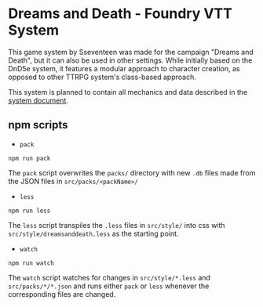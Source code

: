 # Dreams and Death - Foundry VTT System

This game system by Sseventeen was made for the campaign "Dreams and Death", but it can also be used in other settings. While initially based on the DnD5e system, it features a modular approach to character creation, as opposed to other TTRPG system's class-based approach. 

This system is planned to contain all mechanics and data described in the [system document](https://docs.google.com/document/d/1nhrAVppXUBosIOZ6HIEpDuepT2CnFjNIDQG6DrEwnrw/edit#heading=h.1jwkzt2mqljo).

## npm scripts

- `pack`

`npm run pack`

The `pack` script overwrites the `packs/` directory with new `.db` files made from the JSON files in `src/packs/<packName>/`

- `less`

`npm run less`

The `less` script transpiles the `.less` files in `src/style/` into css with `src/style/dreamsanddeath.less` as the starting point.

- `watch`

`npm run watch`

The `watch` script watches for changes in `src/style/*.less` and `src/packs/*/*.json` and runs either `pack` or `less` whenever the corresponding files are changed.
